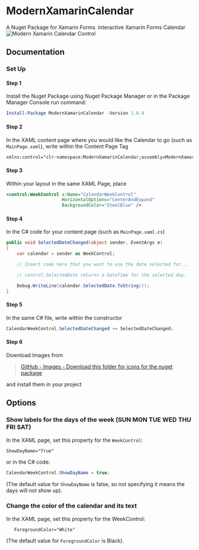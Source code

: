 # ModernXamarinCalendar
A Nuget Package for Xamarin Forms. Interactive Xamarin Forms Calendar
![Modern Xamarin Calendar Control](https://github.com/mattmorgan6/TwoWeekControl/blob/master/Images/ModernControlSnip.JPG)

## Documentation

### Set Up

#### Step 1

Install the Nuget Package using Nuget Package Manager or in the Package Manager
Console run command:

``` powershell
Install-Package ModernXamarinCalendar -Version 1.0.4
```

#### Step 2

In the XAML content page where you would like the Calendar to go (such as
`MainPage.xaml`), write within the Content Page Tag

``` xml
xmlns:control="clr-namespace:ModernXamarinCalendar;assembly=ModernXamarinCalendar"
```

#### Step 3

Within your layout in the same XAML Page, place

``` xml
<control:WeekControl x:Name="CalendarWeekControl"
                     HorizontalOptions="CenterAndExpand"
                     BackgroundColor="SteelBlue" />
```

#### Step 4

In the C# code for your content page (such as `MainPage.xaml.cs`)

``` csharp
public void SelectedDateChanged(object sender, EventArgs e)
{
    var calendar = sender as WeekControl;

    // Insert code here that you want to use the date selected for...

    // control.SelectedDate returns a DateTime for the selected day.

    Debug.WriteLine(calendar.SelectedDate.ToString());
}
```

#### Step 5

In the same C# file, write within the constructor

``` csharp
CalendarWeekControl.SelectedDateChanged += SelectedDateChanged;
```
 
#### Step 6

Download Images from
> [GitHub - Images - Download this folder for icons for the nuget package](https://github.com/mattmorgan6/ModernXamarinCalendar/tree/master/Images%20-Download%20this%20folder%20for%20icons%20for%20nuget%20package)

and install them in your project

## Options

### Show labels for the days of the week (**SUN MON TUE WED THU FRI SAT**)

In the XAML page, set this property for the `WeekControl`:

``` xml
ShowDayName="True"
```

or in the C# code:

``` csharp
CalendarWeekControl.ShowDayName = true;
```

(The default value for `ShowDayName` is false, so not specifying it means the
days will not show up).

### Change the color of the calendar and its text
  In the XAML page, set this property for the WeekControl:
```       
   ForegroundColor="White"
```

(The default value for `ForegroundColor` is Black).

 
